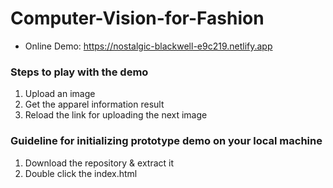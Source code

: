 # Computer-Vision-for-Fashion
- Online Demo: https://nostalgic-blackwell-e9c219.netlify.app

### Steps to play with the demo
1. Upload an image
2. Get the apparel information result
3. Reload the link for uploading the next image

### Guideline for initializing prototype demo on your local machine
1. Download the repository & extract it
2. Double click the index.html
